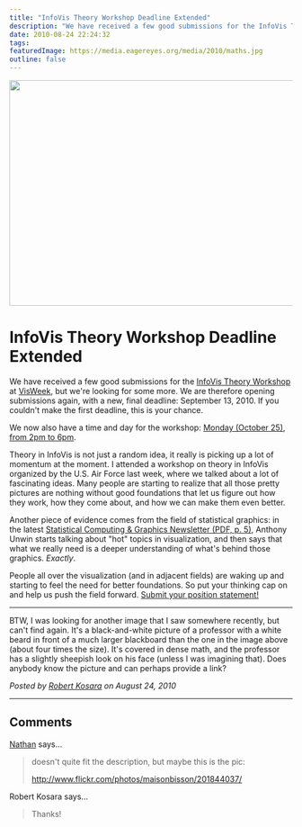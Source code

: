 ```yaml
---
title: "InfoVis Theory Workshop Deadline Extended"
description: "We have received a few good submissions for the InfoVis Theory Workshop at VisWeek, but we're looking for some more. We are therefore opening submissions again, with a new, final deadline: September 13, 2010. If you couldn't make the first deadline, this is your chance."
date: 2010-08-24 22:24:32
tags: 
featuredImage: https://media.eagereyes.org/media/2010/maths.jpg
outline: false
---
```


<p align="center"><img src="https://media.eagereyes.org/media/2010/maths.jpg" alt="" width="560" height="401" /></p>

# InfoVis Theory Workshop Deadline Extended

We have received a few good submissions for the <a href="http://eagereyes.org/infovis-theory-workshop">InfoVis Theory Workshop</a> at <a href="http://vis.computer.org/VisWeek2010/">VisWeek</a>, but we're looking for some more. We are therefore opening submissions again, with a new, final deadline: September 13, 2010. If you couldn't make the first deadline, this is your chance.

We now also have a time and day for the workshop: <a href="http://www.facebook.com/event.php?eid=113280158726509">Monday (October 25), from 2pm to 6pm</a>.

Theory in InfoVis is not just a random idea, it really is picking up a lot of momentum at the moment. I attended a workshop on theory in InfoVis organized by the U.S. Air Force last week, where we talked about a lot of fascinating ideas. Many people are starting to realize that all those pretty pictures are nothing without good foundations that let us figure out how they work, how they come about, and how we can make them even better.

Another piece of evidence comes from the field of statistical graphics: in the latest <a href="http://stat-computing.org/newsletter/issues/scgn-21-1.pdf">Statistical Computing &amp; Graphics Newsletter (PDF, p. 5)</a>, Anthony Unwin starts talking about "hot" topics in visualization, and then says that what we really need is a deeper understanding of what's behind those graphics. <em>Exactly</em>.

People all over the visualization (and in adjacent fields) are waking up and starting to feel the need for better foundations. So put your thinking cap on and help us push the field forward. <a href="http://eagereyes.org/infovis-theory-workshop">Submit your position statement!</a>

<hr />

BTW, I was looking for another image that I saw somewhere recently, but can't find again. It's a black-and-white picture of a professor with a white beard in front of a much larger blackboard than the one in the image above (about four times the size). It's covered in dense math, and the professor has a slightly sheepish look on his face (unless I was imagining that). Does anybody know the picture and can perhaps provide a link?


_Posted by <a href="/about">Robert Kosara</a> on August 24, 2010_


<aside class="comments">

---
## Comments

<a href="http://flowingdata.com" rel="nofollow noopener" target="_blank">Nathan</a> says…
>	doesn't quite fit the description, but maybe this is the pic:
>	
>	http://www.flickr.com/photos/maisonbisson/201844037/

Robert Kosara says…
>	Thanks!

</aside>

